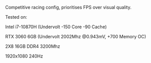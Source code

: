 Competitive racing config, prioritises FPS over visual quality.

Tested on:

Intel i7-10870H (Undervolt -150 Core -90 Cache)

RTX 3060 6GB (Undervolt 2002Mhz @0.943mV, +700 Memory OC)

2X8 16GB DDR4 3200Mhz

1920x1080 240Hz
